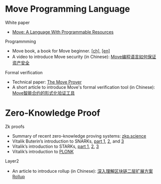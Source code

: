 # Move Programming Language

White paper
- [Move: A Language With Programmable Resources](https://diem-developers-components.netlify.app/papers/diem-move-a-language-with-programmable-resources/2020-05-26.pdf)

Programmming
- Move book, a book for Move beginner. [[ch]](https://move-book.com/cn), [[en]](https://move-book.com)
- A video to introduce Move security (in Chinese): [Move编程语言如何保证资产安全](https://www.bilibili.com/video/BV1WA411e7Hr)

Formal verification
- Technical paper: [The Move Prover](https://research.fb.com/wp-content/uploads/2020/10/The-Move-Prover.pdf)
- A short article to introduce Move's formal verification tool (in Chinese): [Move智能合约的形式化验证工具](https://weibo.com/ttarticle/p/show?id=2309404537532376285287)


# Zero-Knowledge Proof

Zk proofs
- Summary of recent zero-knowledge proving systems: [zkp.science](https://zkp.science)
- Vitalik Buterin’s introduction to SNARKs, [part 1](https://medium.com/@VitalikButerin/quadratic-arithmetic-programs-from-zero-to-hero-f6d558cea649), [2](https://medium.com/@VitalikButerin/exploring-elliptic-curve-pairings-c73c1864e627), and [3](https://medium.com/@VitalikButerin/zk-snarks-under-the-hood-b33151a013f6)
- Vitalik’s introduction to STARKs, [part 1](https://vitalik.ca/general/2017/11/09/starks_part_1.html), [2](https://vitalik.ca/general/2017/11/22/starks_part_2.html), [3](https://vitalik.ca/general/2018/07/21/starks_part_3.html)
- Vitalik’s introduction to [PLONK](https://vitalik.ca/general/2019/09/22/plonk.html)

Layer2
- An article to introduce rollup (in Chinese): [深入理解区块链二层扩展方案 Rollup](https://weibo.com/ttarticle/p/show?id=2309404479538624069647)


